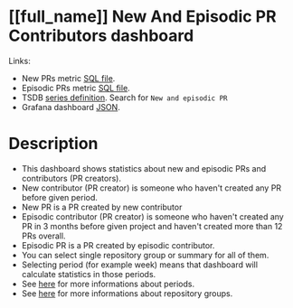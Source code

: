 <h1 id="kubernetes-dashboard">[[full_name]] New And Episodic PR Contributors dashboard</h1>
<p>Links:</p>
<ul>
<li>New PRs metric <a href="https://github.com/cncf/devstats/blob/master/metrics/shared/new_contributors.sql" target="_blank">SQL file</a>.</li>
<li>Episodic PRs metric <a href="https://github.com/cncf/devstats/blob/master/metrics/shared/episodic_contributors.sql" target="_blank">SQL file</a>.</li>
<li>TSDB <a href="https://github.com/cncf/devstats/blob/master/metrics/kubernetes/metrics.yaml" target="_blank">series definition</a>. Search for <code>New and episodic PR</code></li>
<li>Grafana dashboard <a href="https://github.com/cncf/devstats/blob/master/grafana/dashboards/kubernetes/new-and-episodic-pr-contributors.json" target="_blank">JSON</a>.</li>
</ul>
<h1 id="description">Description</h1>
<ul>
<li>This dashboard shows statistics about new and episodic PRs and contributors (PR creators).</li>
<li>New contributor (PR creator) is someone who haven't created any PR before given period.</li>
<li>New PR is a PR created by new contributor</li>
<li>Episodic contributor (PR creator) is someone who haven't created any PR in 3 months before given project and haven't created more than 12 PRs overall.</li>
<li>Episodic PR is a PR created by episodic contributor.</li>
<li>You can select single repository group or summary for all of them.</li>
<li>Selecting period (for example week) means that dashboard will calculate statistics in those periods.</li>
<li>See <a href="https://github.com/cncf/devstats/blob/master/docs/periods.md" target="_blank">here</a> for more informations about periods.</li>
<li>See <a href="https://github.com/cncf/devstats/blob/master/docs/repository_groups.md" target="_blank">here</a> for more informations about repository groups.</li>
</ul>

